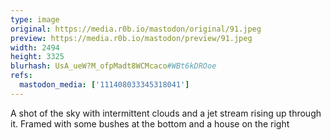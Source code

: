 ```yaml
---
type: image
original: https://media.r0b.io/mastodon/original/91.jpeg
preview: https://media.r0b.io/mastodon/preview/91.jpeg
width: 2494
height: 3325
blurhash: UsA_ueW?M_ofpMadt8WCMcaco#WBt6kDROoe
refs:
  mastodon_media: ['111408033345318041']
---
```


A shot of the sky with intermittent clouds and a jet stream rising up through it. Framed with some bushes at the bottom and a house on the right 
